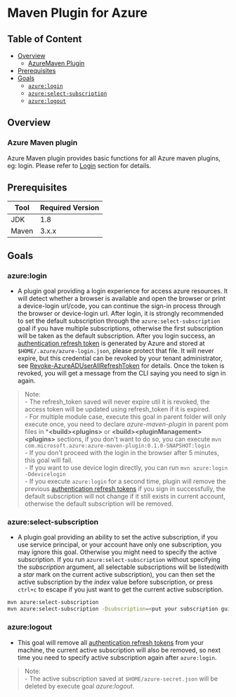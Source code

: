 # Maven Plugin for Azure

## Table of Content
  - [Overview](#overview)
    - [AzureMaven Plugin](#azure-login-overview)
  - [Prerequisites](#prerequisites)
  - [Goals](#goals)
    - [`azure:login`](#azure-login)
    - [`azure:select-subscription`](#azure-select-subscription)
    - [`azure:logout`](#azure-logout)

## Overview

<a name="azure-login-overview"></a>
### Azure Maven plugin
Azure Maven plugin provides basic functions for all Azure maven plugins, eg: login. Please refer to [Login](#azure-login) section for details.


<a name="prerequisites"></a>
## Prerequisites
Tool | Required Version
---|---
JDK | 1.8 
Maven | 3.x.x

<a name="goals"></a>
## Goals

<a name="azure-login"></a>
### azure:login

-  A plugin goal providing a login experience for access azure resources. It will detect whether a browser is available and open the browser or print a device-login url/code, you can continue the sign-in process through the browser or device-login url. After login, it is strongly recommended to set the default subscription through the `azure:select-subscription` goal if you have multiple subscriptions, otherwise the first subscription will be taken as the default subscription. After you login success, an [authentication refresh token](https://docs.microsoft.com/en-us/azure/active-directory/develop/v1-id-and-access-tokens#refresh-tokens)
is generated by Azure and stored at `$HOME/.azure/azure-login.json`, please protect that file. It will never expire, but this credential can be revoked by your tenant administrator, see [Revoke-AzureADUserAllRefreshToken](https://docs.microsoft.com/en-us/powershell/module/azuread/revoke-azureaduserallrefreshtoken?view=azureadps-2.0) for details. Once the token is revoked, you will get a message from the CLI saying you need to sign in again. 

> Note: <br> - The refresh_token saved will never expire util it is revoked, the access token will be updated using refresh_token if it is expired.
> <br> - For multiple module case, execute this goal in parent folder will only execute once, you need to declare *azure-maven-plugin* in parent pom files in ***\<build>\<plugins>** or **\<build>\<pluginManagement>\<plugins>** sections, if you don't want to do so, you can execute `mvn com.microsoft.azure:azure-maven-plugin:0.1.0-SNAPSHOT:login`
> <br> - If you don't proceed with the login in the browser after 5 minutes, this goal will fail.
> <br> - If you want to use device login directly, you can run `mvn azure:login -Ddevicelogin`
> <br> - If you execute `azure:login` for a second time, plugin will remove the previous  [authentication refresh tokens](https://docs.microsoft.com/en-us/azure/active-directory/develop/v1-id-and-access-tokens#refresh-tokens) if you sign in successfully, the default subscription will not change if it still exists in current account, otherwise the default subscription will be removed.

<a name="azure-select-subscription"></a>
### azure:select-subscription

-  A plugin goal providing an ability to set the active subscription, if you use service principal, or your account have only one subscription, you may ignore this goal. Otherwise you might need to specify the active subscription. If you run `azure:select-subscription` without specifying the *subscription* argument, all selectable subscriptions will be listed(with a *star* mark on the current active subscription), you can then set the active subscription by the *index* value before subscription, or press `ctrl+c` to escape if you just want to get the current active subscription.
```bash
mvn azure:select-subscription
mvn azure:select-subscription -Dsubscription=<put your subscription guid or name here>
```

<a name="azure-logout"></a>
### azure:logout
- This goal will remove all [authentication refresh tokens](https://docs.microsoft.com/en-us/azure/active-directory/develop/v1-id-and-access-tokens#refresh-tokens) from your machine, the current active subscription will also be removed, so next time you need to specify active subscription again after `azure:login`.
 
 > Note: <br> - The active subscription saved at `$HOME/azure-secret.json` will be deleted by execute goal *azure:logout*.